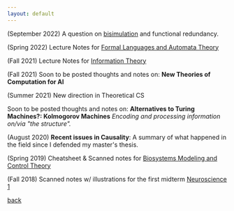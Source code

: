 ```yaml
---
layout: default
---
```



(September 2022) A question on [bisimulation](./bisimnote.html) and functional redundancy.


(Spring 2022) Lecture Notes for [Formal Languages and Automata Theory](https://drive.google.com/file/d/1NKybcvr-j9wWdZ6dn146ImT4Y3Bb_HvP/view?usp=sharing)

(Fall 2021) Lecture Notes for [Information Theory](https://drive.google.com/file/d/1EwVt8kZeXqZhGXscWkRcmW1rKKCShv0T/view?usp=drive_link)

(Fall 2021) Soon to be posted thoughts and notes on:
**New Theories of Computation for AI**

(Summer 2021) New direction in Theoretical CS

Soon to be posted thoughts and notes on:
**Alternatives to Turing Machines?: Kolmogorov Machines**
*Encoding and processing information on/via "the structure".*


(August 2020) **Recent issues in Causality**:
A summary of what happened in the field since I defended my master's thesis.

(Spring 2019) Cheatsheet & Scanned notes for [Biosystems Modeling and Control Theory](https://drive.google.com/file/d/1skUDVPE2e6rJ-fHSg_rv75ojIa9oulLe/view?usp=sharing)

(Fall 2018) Scanned notes w/ illustrations for the first midterm [Neuroscience 1](https://drive.google.com/file/d/1N58emfypxKSJ6SDkypAShwjTnrITU35p/view?usp=sharing)





[back](../index.md)
